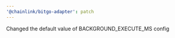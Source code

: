 ```yaml
---
'@chainlink/bitgo-adapter': patch
---
```


Changed the default value of BACKGROUND_EXECUTE_MS config
